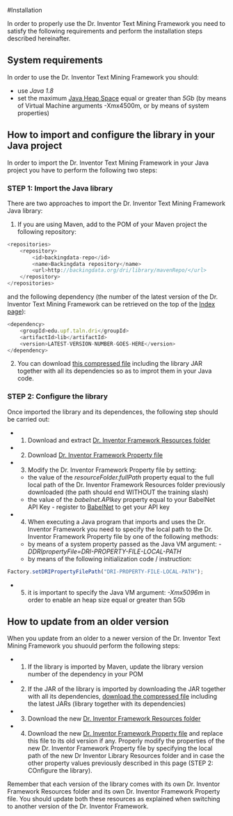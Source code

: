 #Installation

In order to properly use the Dr. Inventor Text Mining Framework you need to satisfy the following requirements and perform the installation steps described hereinafter.

## System requirements
In order to use the Dr. Inventor Text Mining Framework you should:

* use *Java 1.8*
* set the maximum [Java Heap Space](https://www.mkyong.com/Java/find-out-your-Java-heap-memory-size/) equal or greater than *5Gb* (by means of Virtual Machine arguments -Xmx4500m, or by means of system properties)


## How to import and configure the library in your Java project

In order to import the Dr. Inventor Text Mining Framework in your Java project you have to perform the following two steps:

### STEP 1: Import the Java library
There are two approaches to import the Dr. Inventor Text Mining Framework Java library:
1. If you are using Maven, add to the POM of your Maven project the following repository:

```javascript
<repositories>
	<repository>
		<id>backingdata-repo</id>
		<name>Backingdata repository</name>
		<url>http://backingdata.org/dri/library/mavenRepo/</url>
	</repository>
</repositories>
```
and the following dependency (the number of the latest version of the Dr. Inventor Text Mining Framework can be retrieved on the top of the [Index page](Index)):

```javascript
<dependency>
	<groupId>edu.upf.taln.dri</groupId>
	<artifactId>lib</artifactId>
	<version>LATEST-VERSION-NUMBER-GOES-HERE</version>
</dependency>
```

2. You can download [this compressed file](http://backingdata.org/dri/library/latest/jarWithDeps.html) including the library JAR together with all its dependencies so as to improt them in your Java code.

### STEP 2: Configure the library
Once imported the library and its dependences, the following step should be carried out:
* 1. Download and extract [Dr. Inventor Framework Resources folder](http://backingdata.org/dri/library/latest/resourceFolder.html)
* 2. Download [Dr. Inventor Framework Property file](http://backingdata.org/dri/library/latest/configurationFile.html)
* 3. Modify the Dr. Inventor Framework Property file by setting:
   - the value of the _resourceFolder.fullPath_ property equal to the full local path of the Dr. Inventor Framework Resources folder previously downloaded (the path should end WITHOUT the training slash)
   - the value of the _babelnet.APIkey_ property equal to your BabelNet API Key - register to [BabelNet](http://babelnet.org/) to get your API key
* 4. When executing a Java program that imports and uses the Dr. Inventor Framework you need to specify the local path to the Dr. Inventor Framework Property file by one of the following methods:
   - by means of a system property passed as the Java VM argument: _-DDRIpropertyFile=DRI-PROPERTY-FILE-LOCAL-PATH_
   - by means of the following initialization code / instruction: 

```javascript
Factory.setDRIPropertyFilePath("DRI-PROPERTY-FILE-LOCAL-PATH");
```


* 5. it is important to specify the Java VM argument: _-Xmx5096m_ in order to enable an heap size equal or greater than 5Gb
 

## How to update from an older version
When you update from an older to a newer version of the Dr. Inventor Text Mining Framework you shuould perform the following steps:
* 1. If the library is imported by Maven, update the library version number of the dependency in your POM
* 2. If the JAR of the library is imported by downloading the JAR together with all its dependencies, [download the compressed file](http://backingdata.org/dri/library/latest/jarWithDeps.html) including the latest JARs (library together with its dependencies)
* 3. Download the new [Dr. Inventor Framework Resources folder](http://backingdata.org/dri/library/latest/resourceFolder.html)
* 4. Download the new [Dr. Inventor Framework Property file](http://backingdata.org/dri/library/latest/configurationFile.html) and replace this file to its old version if any. Properly modify the properties of the new Dr. Inventor Framework Property file by specifying the local path of the new Dr Inventor Library Resources folder and in case the other property values previously described in this page (STEP 2: COnfigure the library).

Remember that each version of the library comes with its own Dr. Inventor Framework Resources folder and its own Dr. Inventor Framework Property file. You should update both these resources as explained when switching to another version of the Dr. Inventor Framework.
